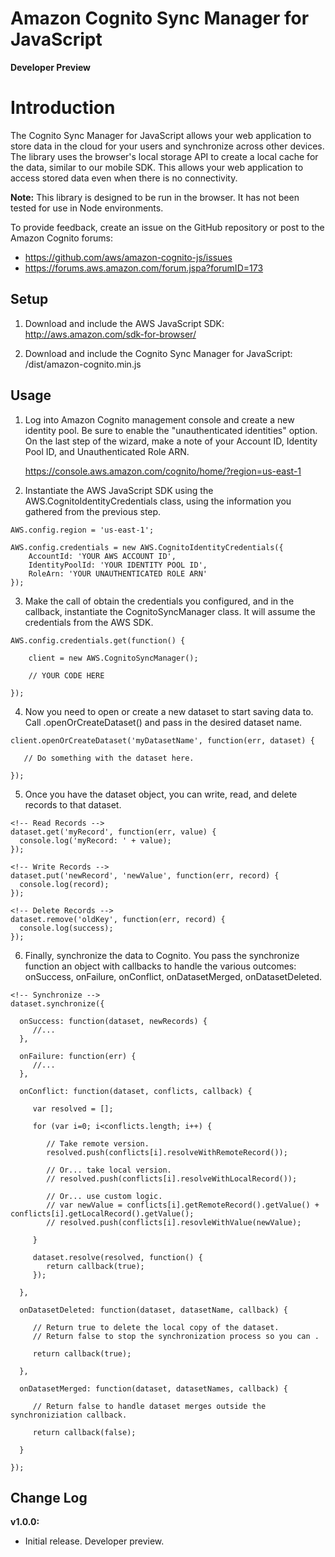 ﻿# Amazon Cognito Sync Manager for JavaScript

**Developer Preview**

Introduction
============

The Cognito Sync Manager for JavaScript allows your web application to store data in the cloud for your users and
synchronize across other devices. The library uses the browser's local storage API to create a local cache for the
data, similar to our mobile SDK. This allows your web application to access stored data even when there is no
connectivity.

**Note:** This library is designed to be run in the browser. It has not been tested for use in Node environments.

To provide feedback, create an issue on the GitHub repository or post to the Amazon Cognito forums:
* https://github.com/aws/amazon-cognito-js/issues
* https://forums.aws.amazon.com/forum.jspa?forumID=173

## Setup

1. Download and include the AWS JavaScript SDK:
      http://aws.amazon.com/sdk-for-browser/

2. Download and include the Cognito Sync Manager for JavaScript:
      /dist/amazon-cognito.min.js

## Usage

1. Log into Amazon Cognito management console and create a new identity pool. Be sure to enable the "unauthenticated
identities" option. On the last step of the wizard, make a note of your Account ID, Identity Pool ID, and
Unauthenticated Role ARN.

      https://console.aws.amazon.com/cognito/home/?region=us-east-1

2. Instantiate the AWS JavaScript SDK using the AWS.CognitoIdentityCredentials class, using the information you
gathered from the previous step.

```
AWS.config.region = 'us-east-1';

AWS.config.credentials = new AWS.CognitoIdentityCredentials({
    AccountId: 'YOUR AWS ACCOUNT ID',
    IdentityPoolId: 'YOUR IDENTITY POOL ID',
    RoleArn: 'YOUR UNAUTHENTICATED ROLE ARN'
});
```

3. Make the call of obtain the credentials you configured, and in the callback, instantiate the CognitoSyncManager
class. It will assume the credentials from the AWS SDK.

```
AWS.config.credentials.get(function() {

    client = new AWS.CognitoSyncManager();

    // YOUR CODE HERE

});
```

4. Now you need to open or create a new dataset to start saving data to. Call .openOrCreateDataset() and pass in the
desired dataset name.

```
client.openOrCreateDataset('myDatasetName', function(err, dataset) {

   // Do something with the dataset here.

});
```

5. Once you have the dataset object, you can write, read, and delete records to that dataset.

```
<!-- Read Records -->
dataset.get('myRecord', function(err, value) {
  console.log('myRecord: ' + value);
});

<!-- Write Records -->
dataset.put('newRecord', 'newValue', function(err, record) {
  console.log(record);
});

<!-- Delete Records -->
dataset.remove('oldKey', function(err, record) {
  console.log(success);
});
```

6. Finally, synchronize the data to Cognito. You pass the synchronize function an object with callbacks to handle the
various outcomes: onSuccess, onFailure, onConflict, onDatasetMerged, onDatasetDeleted.

```
<!-- Synchronize -->
dataset.synchronize({

  onSuccess: function(dataset, newRecords) {
     //...
  },

  onFailure: function(err) {
     //...
  },

  onConflict: function(dataset, conflicts, callback) {

     var resolved = [];

     for (var i=0; i<conflicts.length; i++) {

        // Take remote version.
        resolved.push(conflicts[i].resolveWithRemoteRecord());

        // Or... take local version.
        // resolved.push(conflicts[i].resolveWithLocalRecord());

        // Or... use custom logic.
        // var newValue = conflicts[i].getRemoteRecord().getValue() + conflicts[i].getLocalRecord().getValue();
        // resolved.push(conflicts[i].resovleWithValue(newValue);

     }

     dataset.resolve(resolved, function() {
        return callback(true);
     });

  },

  onDatasetDeleted: function(dataset, datasetName, callback) {

     // Return true to delete the local copy of the dataset.
     // Return false to stop the synchronization process so you can .

     return callback(true);

  },

  onDatasetMerged: function(dataset, datasetNames, callback) {

     // Return false to handle dataset merges outside the synchroniziation callback.

     return callback(false);

  }

});
```

## Change Log

**v1.0.0:**
* Initial release. Developer preview.
